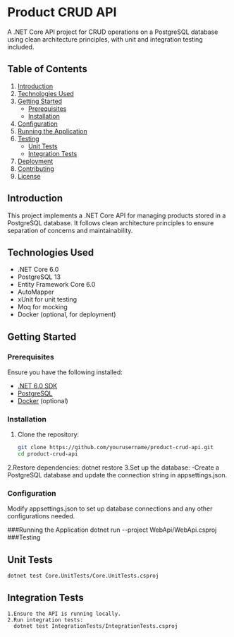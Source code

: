 # Product CRUD API

A .NET Core API project for CRUD operations on a PostgreSQL database using clean architecture principles, with unit and integration testing included.

## Table of Contents

1. [Introduction](#introduction)
2. [Technologies Used](#technologies-used)
3. [Getting Started](#getting-started)
    - [Prerequisites](#prerequisites)
    - [Installation](#installation)
4. [Configuration](#configuration)
5. [Running the Application](#running-the-application)
6. [Testing](#testing)
    - [Unit Tests](#unit-tests)
    - [Integration Tests](#integration-tests)
7. [Deployment](#deployment)
8. [Contributing](#contributing)
9. [License](#license)

## Introduction

This project implements a .NET Core API for managing products stored in a PostgreSQL database. It follows clean architecture principles to ensure separation of concerns and maintainability.

## Technologies Used

- .NET Core 6.0
- PostgreSQL 13
- Entity Framework Core 6.0
- AutoMapper
- xUnit for unit testing
- Moq for mocking
- Docker (optional, for deployment)

## Getting Started

### Prerequisites

Ensure you have the following installed:

- [.NET 6.0 SDK](https://dotnet.microsoft.com/download/dotnet/6.0)
- [PostgreSQL](https://www.postgresql.org/download/)
- [Docker](https://www.docker.com/get-started) (optional)

### Installation

1. Clone the repository:
   ```bash
   git clone https://github.com/yourusername/product-crud-api.git
   cd product-crud-api
2.Restore dependencies:
 dotnet restore
3.Set up the database:
 -Create a PostgreSQL database and update the connection string in appsettings.json.
### Configuration
Modify appsettings.json to set up database connections and any other configurations needed.

###Running the Application
  dotnet run --project WebApi/WebApi.csproj
###Testing
 ## Unit Tests
    dotnet test Core.UnitTests/Core.UnitTests.csproj
 ## Integration Tests
    1.Ensure the API is running locally.
    2.Run integration tests:
      dotnet test IntegrationTests/IntegrationTests.csproj



